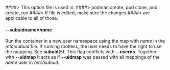 ####> This option file is used in:
####>   podman create, pod clone, pod create, run
####> If file is edited, make sure the changes
####> are applicable to all of those.
#### **--subuidname**=*name*

Run the container in a new user namespace using the map with _name_ in the
_/etc/subuid_ file. If running rootless, the user needs to have the right to
use the mapping. See **subuid**(5). This flag conflicts with **--userns**.
Together with **--uidmap** it acts as if **--uidmap** was passed with all
mappings of the _name_ user in _/etc/subuid_.
